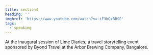 ```yaml
---
title: section4
heading: ''
imghref: 'https://www.youtube.com/watch?v=-iF3hQzBBSE'
tags:
  - speaking
---
```

At the inaugural session of Lime Diaries, a travel storytelling event sponsored by Byond Travel at the Arbor Brewing Company, Bangalore.
